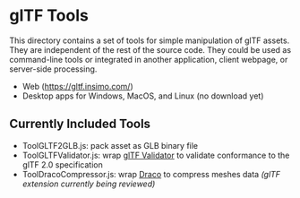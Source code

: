 # glTF Tools

This directory contains a set of tools for simple manipulation of glTF assets. They are independent of the rest of the source code. They could be used as command-line tools or integrated in another application, client webpage, or server-side processing.

* Web (https://gltf.insimo.com/)
* Desktop apps for Windows, MacOS, and Linux (no download yet)

## Currently Included Tools

* ToolGLTF2GLB.js: pack asset as GLB binary file
* ToolGLTFValidator.js: wrap [glTF Validator](https://github.com/KhronosGroup/glTF-Validator) to validate conformance to the glTF 2.0 specification
* ToolDracoCompressor.js: wrap [Draco](https://github.com/google/draco) to compress meshes data *(glTF extension currently being reviewed)*

